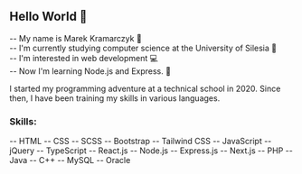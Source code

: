 ## Hello World :wave:
-- My name is Marek Kramarczyk :pencil: <br>
-- I'm currently studying computer science at the University of Silesia 📖<br>
-- I'm interested in web development :computer: <br>
-- Now I'm learning Node.js and Express. :blue_book: <br>

I started my programming adventure at a technical school in 2020. Since then, I have been training my skills in various languages.

### Skills:
-- HTML -- CSS -- SCSS 
-- Bootstrap -- Tailwind CSS 
-- JavaScript -- jQuery 
-- TypeScript -- React.js 
-- Node.js -- Express.js
-- Next.js -- PHP
-- Java -- C++ 
-- MySQL -- Oracle

